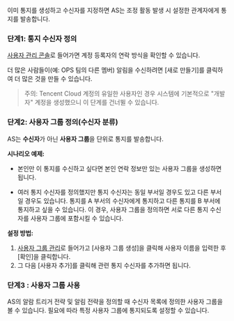이미 통지를 생성하고 수신자를 지정하면 AS는 조정 활동 발생 시 설정한 관계자에게 통지를 발송합니다.

### 단계1: 통지 수신자 정의

[사용자 관리 콘솔](https://console.cloud.tencent.com/cam)로 들어가면 계정 등록자의 연락 방식을 확인할 수 있습니다.

더 많은 사람들이(예: OPS 팀의 다른 멤버) 알림을 수신하려면 [새로 만들기]를 클릭하여 더 많은 것을 만들 수 있습니다.

> 주의:
> Tencent Cloud 계정의 유일한 사용자인 경우 시스템에 기본적으로 "개발자" 계정을 생성했으니 이 단계를 건너뛸 수 있습니다.

### 단계2: 사용자 그룹 정의(수신자 분류)

AS는 **수신자**가 아닌 **사용자 그룹**을 단위로 통지를 발송합니다.

**시나리오 예제:**

- 본인만 이 통지를 수신하고 싶다면 본인 연락 정보만 있는 사용자 그룹을 생성하면 됩니다.

- 여러 통지 수신자를 정의했지만 통지 수신자는 동일 부서일 경우도 있고 다른 부서일 경우도 있습니다. 통지를 A 부서의 수신자에게 통지하고 다른 통지를 B 부서에 통지하고 싶을 수 있습니다. 이 경우, 사용자 그룹을 정의하면 서로 다른 통지 수신자를 사용자 그룹에 포함시킬 수 있습니다.

**설정 방법:**
1. [사용자 그룹 관리](https://console.cloud.tencent.com/cam/groups)로 들어가고 [사용자 그룹 생성]을 클릭해 사용자 이름을 입력한 후 [확인]을 클릭합니다.
2. 그 다음 [사용자 추가]를 클릭해 관련 통지 수신자를 추가하면 됩니다.

### 단계3 : 사용자 그룹 사용

AS의 알람 트리거 전략 및 알림 전략을 정의할 때 수신자 목록에 정의한 사용자 그룹을 볼 수 있습니다. 필요에 따라 특정 사용자 그룹에 통지되도록 설정할 수 있습니다.








